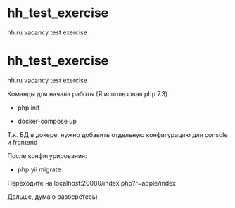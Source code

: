 # hh_test_exercise
hh.ru vacancy test exercise

# hh_test_exercise
hh.ru vacancy test exercise

Команды для начала работы (Я использовал php 7.3)
- php init

- docker-compose up

Т.к. БД в докере, нужно добавить отдельную конфигурацию для console и frontend

После конфигурирования:
- php yii migrate

Переходите на localhost:20080/index.php?r=apple/index

Дальше, думаю разберётесь)